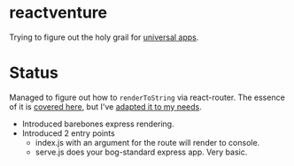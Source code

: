 # reactventure

Trying to figure out the holy grail for [universal apps][1].

# Status

Managed to figure out how to `renderToString` via react-router. The essence of it is [covered here][2], but I've [adapted it to my needs][3].

* Introduced barebones express rendering.
* Introduced 2 entry points
  * index.js with an argument for the route will render to console.
  * serve.js does your bog-standard express app. Very basic.

[1]: https://medium.com/@ghengeveld/isomorphism-vs-universal-javascript-4b47fb481beb
[2]: https://github.com/rackt/react-router/blob/master/docs/guides/advanced/ServerRendering.md
[3]: src/server/render.js
